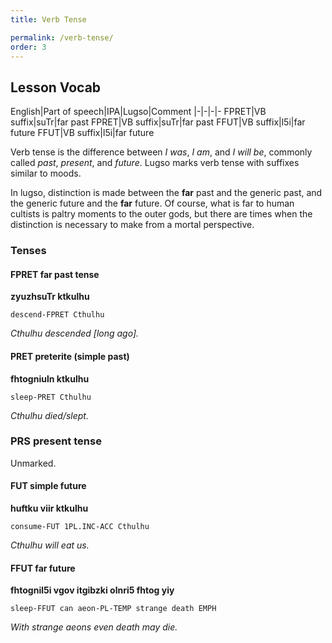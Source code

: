 ```yaml
---
title: Verb Tense

permalink: /verb-tense/
order: 3
---
```


## Lesson Vocab

English|Part of speech|IPA|Lugso|Comment
|-|-|-|-
FPRET|VB suffix|suTr|far past
FPRET|VB suffix|suTr|far past
FFUT|VB suffix|l5i|far future
FFUT|VB suffix|l5i|far future

Verb tense is the difference between _I was_, _I am_, and _I will be_, commonly called _past_, _present_, and _future_. 
Lugso marks verb tense with suffixes similar to moods.

In lugso, distinction is made between the **far** past and the generic past, and the generic future and the **far** future. Of course, what is far to human cultists is paltry moments to the outer gods, but there are times when the distinction is necessary to make from a mortal perspective.

### Tenses

#### FPRET far past tense

**zyuzhsuTr ktkulhu**

`descend-FPRET Cthulhu`

_Cthulhu descended [long ago]._

#### PRET preterite (simple past)

**fhtogniuln ktkulhu**

`sleep-PRET Cthulhu`

_Cthulhu died/slept._

### PRS present tense

Unmarked.

#### FUT simple future

**huftku viir ktkulhu**

`consume-FUT 1PL.INC-ACC Cthulhu`

_Cthulhu will eat us._

#### FFUT far future

**fhtognil5i vgov itgibzki olnri5 fhtog yiy**

`sleep-FFUT can aeon-PL-TEMP strange death EMPH`

_With strange aeons even death may die._
